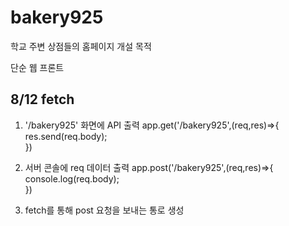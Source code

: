 # bakery925

학교 주변 상점들의 홈페이지 개설 목적

단순 웹 프론트

## 8/12 fetch

1. '/bakery925' 화면에 API 출력
app.get('/bakery925',(req,res)=>{<br>
    res.send(req.body);<br>
})

2. 서버 콘솔에 req 데이터 출력
app.post('/bakery925',(req,res)=>{<br>
    console.log(req.body);<br>
})

3. fetch를 통해 post 요청을 보내는 통로 생성
